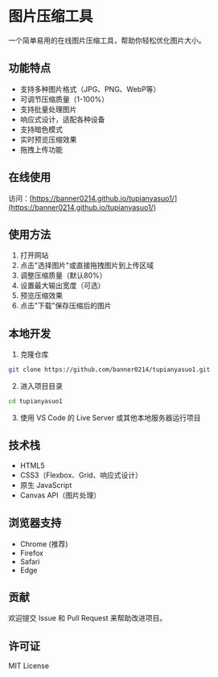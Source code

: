 # 图片压缩工具

一个简单易用的在线图片压缩工具，帮助你轻松优化图片大小。

## 功能特点

- 支持多种图片格式（JPG、PNG、WebP等）
- 可调节压缩质量（1-100%）
- 支持批量处理图片
- 响应式设计，适配各种设备
- 支持暗色模式
- 实时预览压缩效果
- 拖拽上传功能

## 在线使用

访问：[https://banner0214.github.io/tupianyasuo1/](https://banner0214.github.io/tupianyasuo1/)

## 使用方法

1. 打开网站
2. 点击"选择图片"或直接拖拽图片到上传区域
3. 调整压缩质量（默认80%）
4. 设置最大输出宽度（可选）
5. 预览压缩效果
6. 点击"下载"保存压缩后的图片

## 本地开发

1. 克隆仓库
```bash
git clone https://github.com/banner0214/tupianyasuo1.git
```

2. 进入项目目录
```bash
cd tupianyasuo1
```

3. 使用 VS Code 的 Live Server 或其他本地服务器运行项目

## 技术栈

- HTML5
- CSS3（Flexbox、Grid、响应式设计）
- 原生 JavaScript
- Canvas API（图片处理）

## 浏览器支持

- Chrome (推荐)
- Firefox
- Safari
- Edge

## 贡献

欢迎提交 Issue 和 Pull Request 来帮助改进项目。

## 许可证

MIT License
